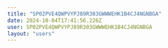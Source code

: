 ```yaml
---
title: "SP02PVE4QWPVYPJ89R303GWWWEHK1B4CJ4NGNBGA"
date: 2024-10-04T17:41:56.226Z
user: SP02PVE4QWPVYPJ89R303GWWWEHK1B4CJ4NGNBGA
layout: "users"
---
```

    